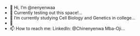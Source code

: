 - 👋 Hi, I’m @nenyenwaa
- 👀 Currently testing out this space!...
- 🌱 I’m currently studying Cell Biology and Genetics in college...
- 💞️ 
- 📫 How to reach me: LinkedIn: @Chinenyenwa Mba-Oji...

<!---
nenyenwaa/nenyenwaa is a ✨ special ✨ repository because its `README.md` (this file) appears on your GitHub profile.
You can click the Preview link to take a look at your changes.
--->
